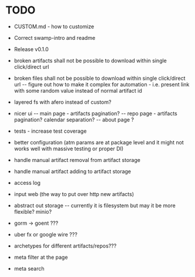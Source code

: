 TODO
====
- CUSTOM.md - how to customize
- Correct swamp-intro and readme
- Release v0.1.0

- broken artifacts shall not be possible to download within single click/direct url
- broken files shall not be possible to download within single click/direct url
-- figure out how to make it complex for automation - i.e. present link with some random value instead of normal artifact id

- layered fs with afero instead of custom?

- nicer ui
-- main page - artifacts pagination? 
-- repo page - artifacts pagination? calendar separation?
-- about page ?

- tests - increase test coverage
- better configuration (atm params are at package level and it might not works well with massive testing or proper DI)

- handle manual artifact removal from artifact storage
- handle manual artifact adding to artifact storage

- access log
- input web (the way to put over http new artifacts)
- abstract out storage
-- currently it is filesystem but may it be more flexible? minio?

- gorm -> goent ???
- uber fx or google wire ???

- archetypes for different artifacts/repos???

- meta filter at the page
- meta search
